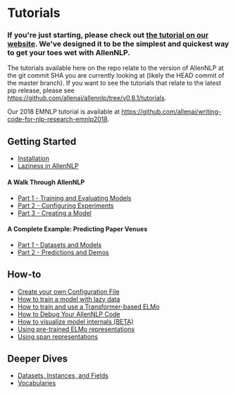 # Tutorials

### If you're just starting, please check out [the tutorial on our website](https://allennlp.org/tutorials). We've designed it to be the simplest and quickest way to get your toes wet with AllenNLP.

The tutorials available here on the repo relate to the version of AllenNLP at the git commit SHA you are currently looking at (likely the HEAD commit of the master branch).  If you want to see the tutorials that relate to the latest pip release, please see https://github.com/allenai/allennlp/tree/v0.8.1/tutorials.

Our 2018 EMNLP tutorial is available at https://github.com/allenai/writing-code-for-nlp-research-emnlp2018.

## Getting Started

* [Installation](../README.md#installation)
* [Laziness in AllenNLP](getting_started/laziness.md)

#### A Walk Through AllenNLP

* [Part 1 - Training and Evaluating Models](getting_started/walk_through_allennlp/training_and_evaluating.md)
* [Part 2 - Configuring Experiments](getting_started/walk_through_allennlp/configuration.md)
* [Part 3 - Creating a Model](getting_started/walk_through_allennlp/creating_a_model.md)

#### A Complete Example: Predicting Paper Venues

* [Part 1 - Datasets and Models](getting_started/predicting_paper_venues/predicting_paper_venues_pt1.md)
* [Part 2 - Predictions and Demos](getting_started/predicting_paper_venues/predicting_paper_venues_pt2.md)

## How-to

* [Create your own Configuration File](how_to/create_a_configuration.md)
* [How to train a model with lazy data](how_to/laziness.md)
* [How to train and use a Transformer-based ELMo](how_to/training_transformer_elmo.md)
* [How to Debug Your AllenNLP Code](how_to/using_a_debugger.md)
* [How to visualize model internals (BETA)](how_to/visualizing_model_internals.md)
* [Using pre-trained ELMo representations](how_to/elmo.md)
* [Using span representations](how_to/span_representations.md)

## Deeper Dives

* [Datasets, Instances, and Fields](notebooks/data_pipeline.ipynb)
* [Vocabularies](notebooks/vocabulary.ipynb)

